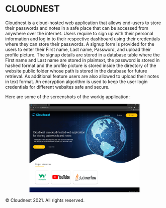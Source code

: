# CLOUDNEST
Cloudnest is a cloud-hosted web application that allows end-users to store their passwords and notes in a safe place that can be accessed from anywhere over the internet. 
Users require to sign up with their personal information and log in to their respective dashboard using their credentials where they can store their passwords. 
A signup form is provided for the users to enter their First name, Last name, Password, and upload their profile picture.
The signup details are stored in a database table where the First name and Last name are stored in plaintext, the password is stored in hashed format and the profile picture is stored inside the directory of the website public folder whose path is stored in the database for future retrieval. 
As additional feature users are also allowed to upload their notes in text format. 
An encryption algorithm is used to keep the user login credentials for different websites safe and secure.

Here are some of the screenshots of the workig application:<br>
<p align="center">
<!--   <img src="your_relative_path_here" width="350" title="hover text"> -->
  <img src="https://github.com/codingisfun-96/FRT_PROJECT/blob/main/Screenshots/home.png" width="350" alt="accessibility text">
</p>
<!-- ![Homepage screenshot](https://github.com/codingisfun-96/FRT_PROJECT/tree/main/Screenshots/home.png) -->
<!-- ![Signup-page screenshot](https://github.com/codingisfun-96/FRT_PROJECT/tree/main/Screenshots/signup.png)
![Login-page screenshot](https://github.com/codingisfun-96/Weather-application/blob/main/image/login.png)
![Dashboard screenshot](https://github.com/codingisfun-96/Weather-application/blob/main/image/password.png)
 -->


























© Cloudnest 2021. All rights reserved.

